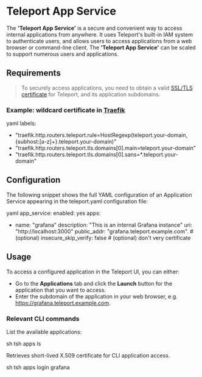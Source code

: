 # Teleport App Service

The **'Teleport App Service'** is a secure and convenient way to access internal applications from anywhere. It uses Teleport's built-in IAM system to authenticate users, and allows users to access applications from a web browser or command-line client. The **'Teleport App Service'** can be scaled to support numerous users and applications.

## Requirements

> To securely access applications, you need to obtain a valid [SSL/TLS certificate](../../misc/ssl-certs.md) for Teleport, and its application subdomains.

### Example: wildcard certificate in [Traefik](../traefik/traefik.md)

yaml
labels:
- "traefik.http.routers.teleport.rule=HostRegexp(teleport.your-domain, {subhost:[a-z]+}.teleport.your-domain)"
- "traefik.http.routers.teleport.tls.domains[0].main=teleport.your-domain"
- "traefik.http.routers.teleport.tls.domains[0].sans=*.teleport.your-domain"


## Configuration

The following snippet shows the full YAML configuration of an Application Service appearing in the teleport.yaml configuration file:

yaml
app_service:
  enabled: yes
  apps:
  - name: "grafana"
    description: "This is an internal Grafana instance"
    uri: "http://localhost:3000"
    public_addr: "grafana.teleport.example.com".  # (optional)
    insecure_skip_verify: false  # (optional) don't very certificate


## Usage

To access a configured application in the Teleport UI, you can either:

- Go to the **Applications** tab and click the **Launch** button for the application that you want to access.
- Enter the subdomain of the application in your web browser, e.g. https://grafana.teleport.example.com.

### Relevant CLI commands

List the available applications:

sh
tsh apps ls


Retrieves short-lived X.509 certificate for CLI application access.

sh
tsh apps login grafana

